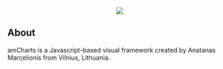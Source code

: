<p align="center">
  <img src="https://avatars1.githubusercontent.com/u/1116146?s=460&v=4"></img>
</p>

## About
amCharts is a Javascript-based visual framework created by Anatanas Marcelionis from Vilnius, Lithuania.
